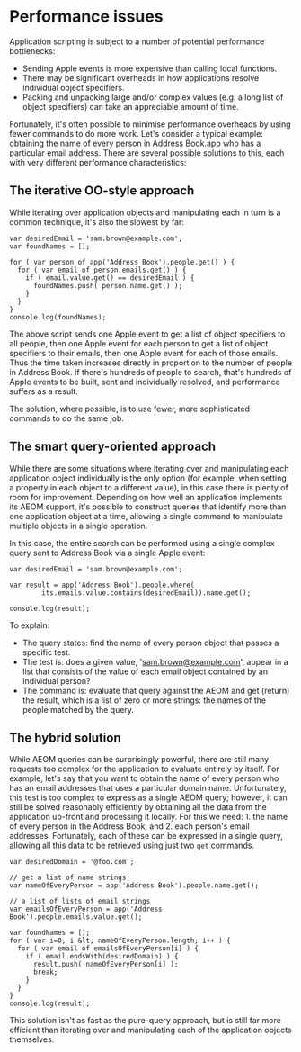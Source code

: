 # Performance issues


Application scripting is subject to a number of potential performance bottlenecks:

* Sending Apple events is more expensive than calling local functions.
* There may be significant overheads in how applications resolve individual object specifiers.
* Packing and unpacking large and/or complex values (e.g. a long list of object specifiers) can take an appreciable amount of time.

Fortunately, it's often possible to minimise performance overheads by using fewer commands to do more work. Let's consider a typical example: obtaining the name of every person in Address Book.app who has a particular email address. There are several possible solutions to this, each with very different performance characteristics:

## The iterative OO-style approach

While iterating over application objects and manipulating each in turn is a common technique, it's also the slowest by far:

    var desiredEmail = 'sam.brown@example.com';
    var foundNames = [];

    for ( var person of app('Address Book').people.get() ) {
      for ( var email of person.emails.get() ) {
        if ( email.value.get() == desiredEmail ) {
          foundNames.push( person.name.get() );
        }
      }
    }
    console.log(foundNames);


The above script sends one Apple event to get a list of object specifiers to all people, then one Apple event for each person to get a list of object specifiers to their emails, then one Apple event for each of those emails. Thus the time taken increases directly in proportion to the number of people in Address Book. If there's hundreds of people to search, that's hundreds of Apple events to be built, sent and individually resolved, and performance suffers as a result.

The solution, where possible, is to use fewer, more sophisticated commands to do the same job.


## The smart query-oriented approach

While there are some situations where iterating over and manipulating each application object individually is the only option (for example, when setting a property in each object to a different value), in this case there is plenty of room for improvement. Depending on how well an application implements its AEOM support, it's possible to construct queries that identify more than one application object at a time, allowing a single command to manipulate multiple objects in a single operation.

In this case, the entire search can be performed using a single complex query sent to Address Book via a single Apple event:

    var desiredEmail = 'sam.brown@example.com';

    var result = app('Address Book').people.where(
            its.emails.value.contains(desiredEmail)).name.get();
        
    console.log(result);


To explain:


* The query states: find the name of every person object that passes a specific test.
* The test is: does a given value, 'sam.brown@example.com', appear in a list that consists of the value of each email object contained by an individual person?
* The command is: evaluate that query against the AEOM and get (return) the result, which is a list of zero or more strings: the names of the people matched by the query.


## The hybrid solution

While AEOM queries can be surprisingly powerful, there are still many requests too complex for the application to evaluate entirely by itself. For example, let's say that you want to obtain the name of every person who has an email addresses that uses a particular domain name. Unfortunately, this test is too complex to express as a single AEOM query; however, it can still be solved reasonably efficiently by obtaining all the data from the application up-front and processing it locally. For this we need: 1. the name of every person in the Address Book, and 2. each person's email addresses. Fortunately, each of these can be expressed in a single query, allowing all this data to be retrieved using just two `get` commands.

    var desiredDomain = '@foo.com';

    // get a list of name strings
    var nameOfEveryPerson = app('Address Book').people.name.get();

    // a list of lists of email strings
    var emailsOfEveryPerson = app('Address Book').people.emails.value.get();

    var foundNames = [];
    for ( var i=0; i &lt; nameOfEveryPerson.length; i++ ) {
      for ( var email of emailsOfEveryPerson[i] ) {
        if ( email.endsWith(desiredDomain) ) {
          result.push( nameOfEveryPerson[i] );
          break;
        }
      }
    }
    console.log(result);


This solution isn't as fast as the pure-query approach, but is still far more efficient than iterating over and manipulating each of the application objects themselves.

